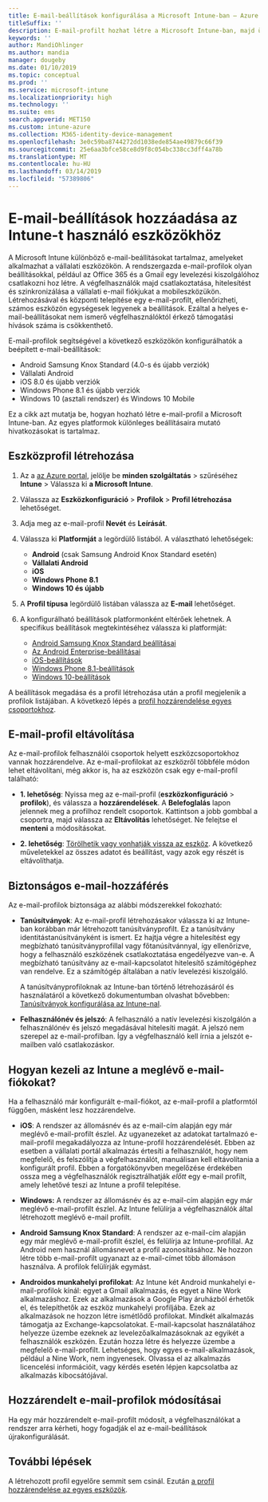 ```yaml
---
title: E-mail-beállítások konfigurálása a Microsoft Intune-ban – Azure | Microsoft Docs
titleSuffix: ''
description: E-mail-profilt hozhat létre a Microsoft Intune-ban, majd üzembe helyezheti ezt a profilt Android Enterprise-, iOS- és Windows-eszközökön. E-mail-profil használatával olyan gyakori e-mail-beállítások konfigurálhatók, mint a levelezési kiszolgáló, és az Ön által felügyelt eszközökön a vállalati levelezéshez való csatlakozáshoz használt hitelesítési módszer.
keywords: ''
author: MandiOhlinger
ms.author: mandia
manager: dougeby
ms.date: 01/10/2019
ms.topic: conceptual
ms.prod: ''
ms.service: microsoft-intune
ms.localizationpriority: high
ms.technology: ''
ms.suite: ems
search.appverid: MET150
ms.custom: intune-azure
ms.collection: M365-identity-device-management
ms.openlocfilehash: 3e0c59ba8744272dd1038ede854ae49879c66f39
ms.sourcegitcommit: 25e6aa3bfce58ce8d9f8c054bc338cc3dff4a78b
ms.translationtype: MT
ms.contentlocale: hu-HU
ms.lasthandoff: 03/14/2019
ms.locfileid: "57389806"
---
```

# <a name="add-email-settings-to-devices-using-intune"></a>E-mail-beállítások hozzáadása az Intune-t használó eszközökhöz

A Microsoft Intune különböző e-mail-beállításokat tartalmaz, amelyeket alkalmazhat a vállalati eszközökön. A rendszergazda e-mail-profilok olyan beállításokkal, például az Office 365 és a Gmail egy levelezési kiszolgálóhoz csatlakozni hoz létre. A végfelhasználók majd csatlakoztatása, hitelesítést és szinkronizálása a vállalati e-mail fiókjukat a mobileszközükön. Létrehozásával és központi telepítése egy e-mail-profilt, ellenőrizheti, számos eszközön egységesek legyenek a beállítások. Ezáltal a helyes e-mail-beállításokat nem ismerő végfelhasználóktól érkező támogatási hívások száma is csökkenthető.

E-mail-profilok segítségével a következő eszközökön konfigurálhatók a beépített e-mail-beállítások:

- Android Samsung Knox Standard (4.0-s és újabb verziók)
- Vállalati Android
- iOS 8.0 és újabb verziók
- Windows Phone 8.1 és újabb verziók
- Windows 10 (asztali rendszer) és Windows 10 Mobile

Ez a cikk azt mutatja be, hogyan hozható létre e-mail-profil a Microsoft Intune-ban. Az egyes platformok különleges beállításaira mutató hivatkozásokat is tartalmaz.

## <a name="create-a-device-profile"></a>Eszközprofil létrehozása

1. Az a [az Azure portal](https://portal.azure.com), jelölje be **minden szolgáltatás** > szűréséhez **Intune** > Válassza ki **a Microsoft Intune**.
2. Válassza az **Eszközkonfiguráció** > **Profilok** > **Profil létrehozása** lehetőséget.
3. Adja meg az e-mail-profil **Nevét** és **Leírását**.
4. Válassza ki **Platformját** a legördülő listából. A választható lehetőségek:

    - **Android** (csak Samsung Android Knox Standard esetén)
    - **Vállalati Android**
    - **iOS**
    - **Windows Phone 8.1**
    - **Windows 10 és újabb**

5. A **Profil típusa** legördülő listában válassza az **E-mail** lehetőséget.
6. A konfigurálható beállítások platformonként eltérőek lehetnek. A specifikus beállítások megtekintéséhez válassza ki platformját:

    - [Android Samsung Knox Standard beállításai](email-settings-android.md)
    - [Az Android Enterprise-beállításai](email-settings-android-enterprise.md)
    - [iOS-beállítások](email-settings-ios.md)
    - [Windows Phone 8.1-beállítások](email-settings-windows-phone-8-1.md)
    - [Windows 10-beállítások](email-settings-windows-10.md)

A beállítások megadása és a profil létrehozása után a profil megjelenik a profilok listájában. A következő lépés a [profil hozzárendelése egyes csoportokhoz](device-profile-assign.md).

## <a name="remove-an-email-profile"></a>E-mail-profil eltávolítása

Az e-mail-profilok felhasználói csoportok helyett eszközcsoportokhoz vannak hozzárendelve. Az e-mail-profilokat az eszközről többféle módon lehet eltávolítani, még akkor is, ha az eszközön csak egy e-mail-profil található:

- **1. lehetőség**: Nyissa meg az e-mail-profil (**eszközkonfiguráció** > **profilok**), és válassza a **hozzárendelések**. A **Belefoglalás** lapon jelennek meg a profilhoz rendelt csoportok. Kattintson a jobb gombbal a csoportra, majd válassza az **Eltávolítás** lehetőséget. Ne felejtse el **menteni** a módosításokat.

- **2. lehetőség**: [Törölhetik vagy vonhatják vissza az eszköz](devices-wipe.md). A következő műveletekkel az összes adatot és beállítást, vagy azok egy részét is eltávolíthatja.

## <a name="secure-email-access"></a>Biztonságos e-mail-hozzáférés

Az e-mail-profilok biztonsága az alábbi módszerekkel fokozható:

- **Tanúsítványok**: Az e-mail-profil létrehozásakor válassza ki az Intune-ban korábban már létrehozott tanúsítványprofilt. Ez a tanúsítvány identitástanúsítványként is ismert. Ez hajtja végre a hitelesítést egy megbízható tanúsítványprofillal vagy főtanúsítvánnyal, így ellenőrizve, hogy a felhasználó eszközének csatlakoztatása engedélyezve van-e. A megbízható tanúsítvány az e-mail-kapcsolatot hitelesítő számítógéphez van rendelve. Ez a számítógép általában a natív levelezési kiszolgáló.

  A tanúsítványprofiloknak az Intune-ban történő létrehozásáról és használatáról a következő dokumentumban olvashat bővebben: [Tanúsítványok konfigurálása az Intune-nal](certificates-configure.md).

- **Felhasználónév és jelszó**: A felhasználó a natív levelezési kiszolgálón a felhasználónév és jelszó megadásával hitelesíti magát. A jelszó nem szerepel az e-mail-profilban. Így a végfelhasználó kell írnia a jelszót e-mailben való csatlakozáskor.

## <a name="how-intune-handles-existing-email-accounts"></a>Hogyan kezeli az Intune a meglévő e-mail-fiókokat?

Ha a felhasználó már konfigurált e-mail-fiókot, az e-mail-profil a platformtól függően, másként lesz hozzárendelve.

- **iOS**: A rendszer az állomásnév és az e-mail-cím alapján egy már meglévő e-mail-profilt észlel. Az ugyanezeket az adatokat tartalmazó e-mail-profil megakadályozza az Intune-profil hozzárendelését. Ebben az esetben a vállalati portál alkalmazás értesíti a felhasználót, hogy nem megfelelő, és felszólítja a végfelhasználót, manuálisan kell eltávolítania a konfigurált profil. Ebben a forgatókönyvben megelőzése érdekében ossza meg a végfelhasználók regisztrálhatják *előtt* egy e-mail profilt, amely lehetővé teszi az Intune a profil telepítése.

- **Windows:** A rendszer az állomásnév és az e-mail-cím alapján egy már meglévő e-mail-profilt észlel. Az Intune felülírja a végfelhasználók által létrehozott meglévő e-mail profilt.

- **Android Samsung Knox Standard**: A rendszer az e-mail-cím alapján egy már meglévő e-mail-profilt észlel, és felülírja az Intune-profillal. Az Android nem használ állomásnevet a profil azonosításához. Ne hozzon létre több e-mail-profilt ugyanazt az e-mail-címet több állomáson használva. A profilok felülírják egymást.

- **Androidos munkahelyi profilokat**: Az Intune két Android munkahelyi e-mail-profilok kínál: egyet a Gmail alkalmazás, és egyet a Nine Work alkalmazáshoz. Ezek az alkalmazások a Google Play áruházból érhetők el, és telepíthetők az eszköz munkahelyi profiljába. Ezek az alkalmazások ne hozzon létre ismétlődő profilokat. Mindkét alkalmazás támogatja az Exchange-kapcsolatokat. E-mail-kapcsolat használatához helyezze üzembe ezeknek az levelezőalkalmazásoknak az egyikét a felhasználók eszközén. Ezután hozza létre és helyezze üzembe a megfelelő e-mail-profilt. Lehetséges, hogy egyes e-mail-alkalmazások, például a Nine Work, nem ingyenesek. Olvassa el az alkalmazás licencelési információit, vagy kérdés esetén lépjen kapcsolatba az alkalmazás kibocsátójával.

## <a name="changes-to-assigned-email-profiles"></a>Hozzárendelt e-mail-profilok módosításai

Ha egy már hozzárendelt e-mail-profilt módosít, a végfelhasználókat a rendszer arra kérheti, hogy fogadják el az e-mail-beállítások újrakonfigurálását.

## <a name="next-steps"></a>További lépések

A létrehozott profil egyelőre semmit sem csinál. Ezután [a profil hozzárendelése az egyes eszközök](device-profile-assign.md).
